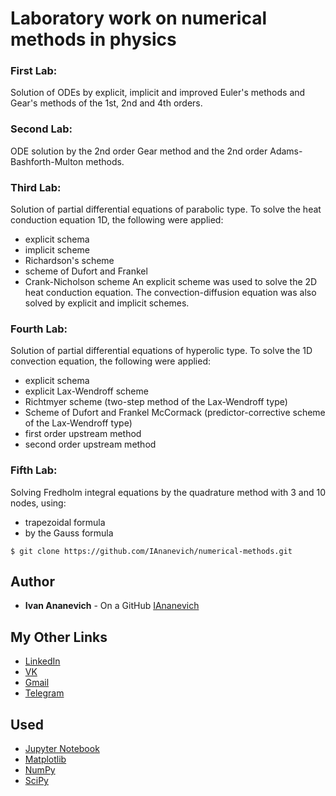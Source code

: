 # Laboratory work on numerical methods in physics

### First Lab: 
Solution of ODEs by explicit, implicit and improved Euler's methods and Gear's methods of the 1st, 2nd and 4th orders.

### Second Lab:
ODE solution by the 2nd order Gear method and the 2nd order Adams-Bashforth-Multon methods.

### Third Lab:
Solution of partial differential equations of parabolic type.
To solve the heat conduction equation 1D, the following were applied:
- explicit schema
- implicit scheme
- Richardson's scheme
- scheme of Dufort and Frankel
- Crank-Nicholson scheme
An explicit scheme was used to solve the 2D heat conduction equation. The convection-diffusion equation was also solved by explicit and implicit schemes.

### Fourth Lab:
Solution of partial differential equations of hyperolic type.
To solve the 1D convection equation, the following were applied:
- explicit schema
- explicit Lax-Wendroff scheme
- Richtmyer scheme (two-step method of the Lax-Wendroff type)
- Scheme of Dufort and Frankel McCormack (predictor-corrective scheme of the Lax-Wendroff type)
- first order upstream method
- second order upstream method

### Fifth Lab:
Solving Fredholm integral equations by the quadrature method with 3 and 10 nodes, using:
- trapezoidal formula
- by the Gauss formula

```
$ git clone https://github.com/IAnanevich/numerical-methods.git
```

## Author 

- **Ivan Ananevich** - On a GitHub [IAnanevich]

## My Other Links

- [LinkedIn]
- [VK]
- [Gmail]
- [Telegram]

## Used 

- [Jupyter Notebook]
- [Matplotlib]
- [NumPy]
- [SciPy]

[IAnanevich]:https://github.com/IAnanevich
[LinkedIn]:https://www.linkedin.com/in/iananevich/
[VK]:https://vk.com/iananevich
[Gmail]:mailto:ivanshahter71@gmail.com
[Telegram]:https://t.me/iananevich
[Jupyter Notebook]:https://jupyter.org/
[Matplotlib]:https://matplotlib.org/
[NumPy]:https://numpy.org/
[SciPy]:https://www.scipy.org/
